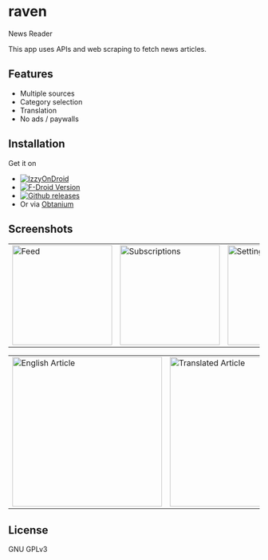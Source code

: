 # raven

News Reader

This app uses APIs and web scraping to fetch news articles.

## Features
- Multiple sources
- Category selection
- Translation
- No ads / paywalls


## Installation
Get it on
- [![IzzyOnDroid](https://img.shields.io/endpoint?url=https://apt.izzysoft.de/fdroid/api/v1/shield/kshib.raven)](https://apt.izzysoft.de/fdroid/index/apk/kshib.raven)
- [![F-Droid Version](https://img.shields.io/f-droid/v/kshib.raven?color=blue&label=F-Droid)](https://f-droid.org/en/packages/kshib.raven)
- [![Github releases](https://img.shields.io/github/v/release/ksh-b/raven?label=Github)](https://github.com/ksh-b/raven/releases/latest)
- Or via [Obtanium](https://github.com/ImranR98/Obtainium)

## Screenshots
<table>
  <tr>
    <td><a href="https://github.com/ksh-b/raven/blob/master/fastlane/metadata/android/en-US/images/phoneScreenshots/1.png"><img src="https://github.com/ksh-b/raven/blob/master/fastlane/metadata/android/en-US/images/phoneScreenshots/1.png?raw=true" width="200"  alt="Feed"></a></td>
    <td><a href="https://github.com/ksh-b/raven/blob/master/fastlane/metadata/android/en-US/images/phoneScreenshots/2.png"><img src="https://github.com/ksh-b/raven/blob/master/fastlane/metadata/android/en-US/images/phoneScreenshots/2.png?raw=true" width="200"  alt="Subscriptions"></a></td>
    <td><a href="https://github.com/ksh-b/raven/blob/master/fastlane/metadata/android/en-US/images/phoneScreenshots/3.png"><img src="https://github.com/ksh-b/raven/blob/master/fastlane/metadata/android/en-US/images/phoneScreenshots/3.png?raw=true" width="200"  alt="Settings"></a></td>
  </tr>
</table>
<table>
  <tr>
    <td><a href="https://github.com/ksh-b/raven/blob/master/fastlane/metadata/android/en-US/images/phoneScreenshots/4.png"><img src="https://github.com/ksh-b/raven/blob/master/fastlane/metadata/android/en-US/images/phoneScreenshots/4.png?raw=true" width="300"  alt="English Article"></a></td>
    <td><a href="https://github.com/ksh-b/raven/blob/master/fastlane/metadata/android/en-US/images/phoneScreenshots/5.png"><img src="https://github.com/ksh-b/raven/blob/master/fastlane/metadata/android/en-US/images/phoneScreenshots/5.png?raw=true" width="300"  alt="Translated Article"></a></td>
  </tr>
</table>


## License
GNU GPLv3
